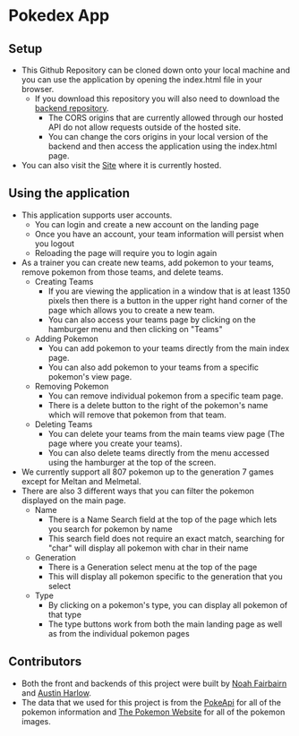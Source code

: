 # Pokedex App

## Setup

  * This Github Repository can be cloned down onto your local machine and you can use the application by opening the index.html file in your browser.
    - If you download this repository you will also need to download the [backend repository](https://github.com/AustinBH/Pokedex-backend/tree/master).
        - The CORS origins that are currently allowed through our hosted API do not allow requests outside of the hosted site.
        - You can change the cors origins in your local version of the backend and then access the application using the index.html page.
  * You can also visit the [Site](https://austinbh.github.io/Pokedex-frontend/) where it is currently hosted.

## Using the application

  * This application supports user accounts.
    - You can login and create a new account on the landing page
    - Once you have an account, your team information will persist when you logout
    - Reloading the page will require you to login again
  * As a trainer you can create new teams, add pokemon to your teams, remove pokemon from those teams, and delete teams.
    - Creating Teams
      - If you are viewing the application in a window that is at least 1350 pixels then there is a button in the upper right hand corner of the page which allows you to create a new team.
      - You can also access your teams page by clicking on the hamburger menu and then clicking on "Teams"
    - Adding Pokemon
      - You can add pokemon to your teams directly from the main index page.
      - You can also add pokemon to your teams from a specific pokemon's view page.
    - Removing Pokemon
      - You can remove individual pokemon from a specific team page.
      - There is a delete button to the right of the pokemon's name which will remove that pokemon from that team.
    - Deleting Teams
      - You can delete your teams from the main teams view page (The page where you create your teams).
      - You can also delete teams directly from the menu accessed using the hamburger at the top of the screen.
  * We currently support all 807 pokemon up to the generation 7 games except for Meltan and Melmetal.
  * There are also 3 different ways that you can filter the pokemon displayed on the main page.
    - Name
      - There is a Name Search field at the top of the page which lets you search for pokemon by name
      - This search field does not require an exact match, searching for "char" will display all pokemon with char in their name
    - Generation
      - There is a Generation select menu at the top of the page
      - This will display all pokemon specific to the generation that you select
    - Type
      - By clicking on a pokemon's type, you can display all pokemon of that type
      - The type buttons work from both the main landing page as well as from the individual pokemon pages

## Contributors

  * Both the front and backends of this project were built by [Noah Fairbairn](https://github.com/NFairbairn) and [Austin Harlow](https://github.com/AustinBH).
  * The data that we used for this project is from the [PokeApi](https://pokeapi.co/) for all of the pokemon information and [The Pokemon Website](https://www.pokemon.com/us/) for all of the pokemon images.

